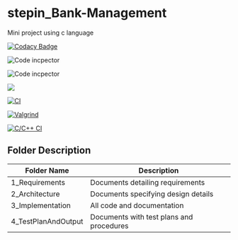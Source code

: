 # stepin_Bank-Management
Mini project using c language


[![Codacy Badge](https://app.codacy.com/project/badge/Grade/f11e6c56d25c4d418e88626c29c6ee60)](https://www.codacy.com/gh/ankitakondagoli/stepin_Bank-Management/dashboard?utm_source=github.com&amp;utm_medium=referral&amp;utm_content=ankitakondagoli/stepin_Bank-Management&amp;utm_campaign=Badge_Grade)

![Code incpector](https://www.code-inspector.com/project/28048/score/svg)

![Code incpector](https://www.code-inspector.com/project/28048/status/svg)

![](https://img.shields.io/github/issues/ankitakondagoli/stepin_Bank-Management?style=flat-square)

[![CI](https://github.com/ankitakondagoli/stepin_Bank-Management/actions/workflows/main.yml/badge.svg)](https://github.com/ankitakondagoli/stepin_Bank-Management/actions/workflows/main.yml)

[![Valgrind](https://github.com/ankitakondagoli/stepin_Bank-Management/actions/workflows/Valgrind.yml/badge.svg)](https://github.com/ankitakondagoli/stepin_Bank-Management/actions/workflows/Valgrind.yml)

[![C/C++ CI](https://github.com/ankitakondagoli/stepin_Bank-Management/actions/workflows/c-build.yml/badge.svg)](https://github.com/ankitakondagoli/stepin_Bank-Management/actions/workflows/c-build.yml)

## Folder	Description
 Folder Name | Description
 ------------|---------------------------
1_Requirements|	Documents detailing requirements|
2_Architecture	|Documents specifying design details
3_Implementation	|All code and documentation
4_TestPlanAndOutput|	Documents with test plans and procedures

